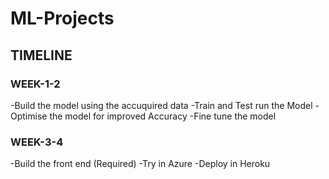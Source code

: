 # ML-Projects

## TIMELINE

### WEEK-1-2
-Build the model using the accuquired data
-Train and Test run the Model
-Optimise the model for improved Accuracy
-Fine tune the model

### WEEK-3-4
-Build the front end (Required)
-Try in Azure
-Deploy in Heroku 
